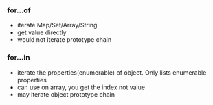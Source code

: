 ### for...of
- iterate Map/Set/Array/String
- get value directly
- would not iterate prototype chain

### for...in
- iterate the properties(enumerable) of object. Only lists enumerable properties
- can use on array, you get the index not value
- may iterate object prototype chain
